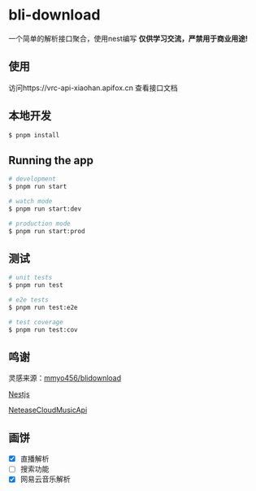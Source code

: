 # bli-download

一个简单的解析接口聚合，使用nest编写
**仅供学习交流，严禁用于商业用途!**

## 使用
访问https://vrc-api-xiaohan.apifox.cn 查看接口文档

## 本地开发

```bash
$ pnpm install
```

## Running the app

```bash
# development
$ pnpm run start

# watch mode
$ pnpm run start:dev

# production mode
$ pnpm run start:prod
```

## 测试

```bash
# unit tests
$ pnpm run test

# e2e tests
$ pnpm run test:e2e

# test coverage
$ pnpm run test:cov
```
## 鸣谢
灵感来源：[mmyo456/blidownload](https://github.com/mmyo456/blidownload)

[Nestjs](https://nestjs.com/)

[NeteaseCloudMusicApi](https://github.com/Binaryify/NeteaseCloudMusicApi)



## 画饼
- [x] 直播解析
- [ ] 搜索功能
- [x] 网易云音乐解析
